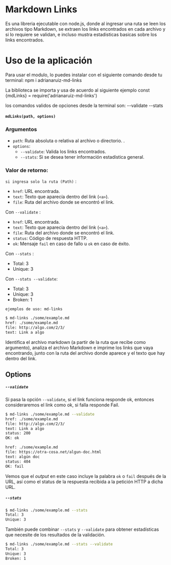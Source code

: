 # Markdown Links

Es una libreria ejecutable con node.js, donde al ingresar una ruta se leen los archivos tipo Markdown, se extraen los links encontrados en cada archivo y si lo requiere se validan, e incluso mustra estadisticas basicas sobre los links encontrados.

# Uso de la aplicación

Para usar el modulo, lo puedes instalar con el siguiente comando desde tu terminal:
  npm i adrianaruiz-md-links

La biblioteca se importa y usa de acuerdo al siguiente ejemplo
  const {mdLinks} = require('adrianaruiz-md-links')

los comandos validos de opciones desde la terminal son:
  --validate
  --stats

#### `mdLinks(path, options)`
### Argumentos

* `path`: Ruta absoluta o relativa al archivo o directorio.
.
* `options`: 
  - `--validate`: Valida los links encontrados.
  - `--stats`: Si se desea tener información estadística general.

### Valor de retorno:
`si ingresa solo la ruta (Path)` :
* `href`: URL encontrada.
* `text`: Texto que aparecía dentro del link (`<a>`).
* `file`: Ruta del archivo donde se encontró el link.

Con `--validate` :
* `href`: URL encontrada.
* `text`: Texto que aparecía dentro del link (`<a>`).
* `file`: Ruta del archivo donde se encontró el link.
* `status`: Código de respuesta HTTP.
* `ok`: Mensaje `fail` en caso de fallo u `ok` en caso de éxito.

Con `--stats` :
* Total: 3
* Unique: 3

Con `--stats --validate`:
* Total: 3
* Unique: 3
* Broken: 1


`ejemplos de uso: md-links`

```sh
$ md-links ./some/example.md
href: ./some/example.md 
file: http://algo.com/2/3/  
text: Link a algo
```

Identifica el archivo markdown (a partir de la ruta que recibe como argumento), analiza el archivo Markdown e imprime los links que vaya encontrando, junto con la ruta del archivo donde aparece y el texto que hay dentro del link.

## Options

##### `--validate`

Si pasa la opción `--validate`, si el link funciona responde ok, entonces consideraremos el link como ok, si falla responde Fail.

```sh
$ md-links ./some/example.md --validate
href: ./some/example.md 
file: http://algo.com/2/3/  
text: Link a algo
status: 200
OK: ok 

href: ./some/example.md
file: https://otra-cosa.net/algun-doc.html 
text: algún doc
status: 404 
OK: fail 
```

Vemos que el _output_ en este caso incluye la palabra `ok` o `fail` después de la URL, así como el status de la respuesta recibida a la petición HTTP a dicha URL.

##### `--stats`

```sh
$ md-links ./some/example.md --stats
Total: 3
Unique: 3
```

También puede combinar `--stats` y `--validate` para obtener estadísticas que necesite de los resultados de la validación.

```sh
$ md-links ./some/example.md --stats --validate
Total: 3
Unique: 3
Broken: 1
```




